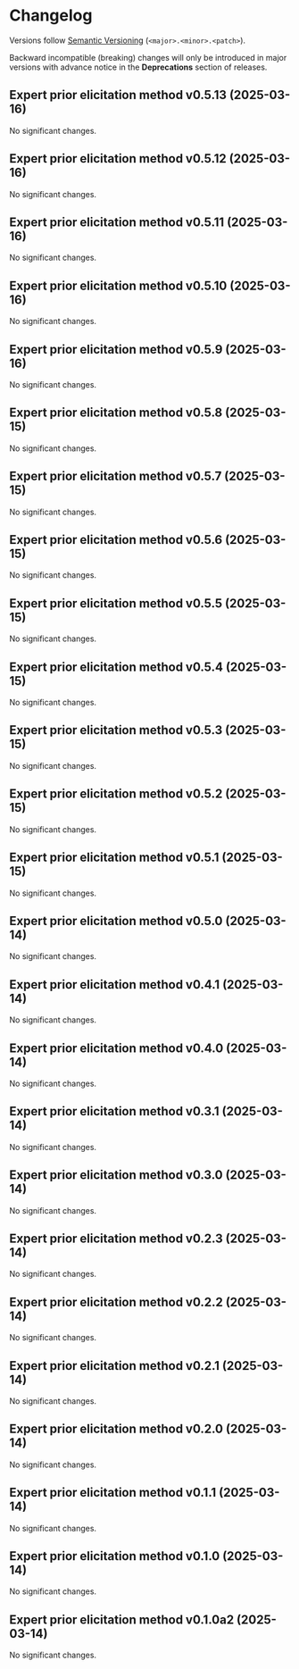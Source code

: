 # Changelog

Versions follow [Semantic Versioning](https://semver.org/) (`<major>.<minor>.<patch>`).

Backward incompatible (breaking) changes will only be introduced in major versions
with advance notice in the **Deprecations** section of releases.

<!--
You should *NOT* be adding new changelog entries to this file,
this file is managed by towncrier.
See `changelog/README.md`.

You *may* edit previous changelogs to fix problems like typo corrections or such.
To add a new changelog entry, please see
`changelog/README.md`
and https://pip.pypa.io/en/latest/development/contributing/#news-entries,
noting that we use the `changelog` directory instead of news,
markdown instead of restructured text and use slightly different categories
from the examples given in that link.
-->

<!-- towncrier release notes start -->

## Expert prior elicitation method v0.5.13 (2025-03-16)

No significant changes.


## Expert prior elicitation method v0.5.12 (2025-03-16)

No significant changes.


## Expert prior elicitation method v0.5.11 (2025-03-16)

No significant changes.


## Expert prior elicitation method v0.5.10 (2025-03-16)

No significant changes.


## Expert prior elicitation method v0.5.9 (2025-03-16)

No significant changes.


## Expert prior elicitation method v0.5.8 (2025-03-15)

No significant changes.


## Expert prior elicitation method v0.5.7 (2025-03-15)

No significant changes.


## Expert prior elicitation method v0.5.6 (2025-03-15)

No significant changes.


## Expert prior elicitation method v0.5.5 (2025-03-15)

No significant changes.


## Expert prior elicitation method v0.5.4 (2025-03-15)

No significant changes.


## Expert prior elicitation method v0.5.3 (2025-03-15)

No significant changes.


## Expert prior elicitation method v0.5.2 (2025-03-15)

No significant changes.


## Expert prior elicitation method v0.5.1 (2025-03-15)

No significant changes.


## Expert prior elicitation method v0.5.0 (2025-03-14)

No significant changes.


## Expert prior elicitation method v0.4.1 (2025-03-14)

No significant changes.


## Expert prior elicitation method v0.4.0 (2025-03-14)

No significant changes.


## Expert prior elicitation method v0.3.1 (2025-03-14)

No significant changes.


## Expert prior elicitation method v0.3.0 (2025-03-14)

No significant changes.


## Expert prior elicitation method v0.2.3 (2025-03-14)

No significant changes.


## Expert prior elicitation method v0.2.2 (2025-03-14)

No significant changes.


## Expert prior elicitation method v0.2.1 (2025-03-14)

No significant changes.


## Expert prior elicitation method v0.2.0 (2025-03-14)

No significant changes.


## Expert prior elicitation method v0.1.1 (2025-03-14)

No significant changes.


## Expert prior elicitation method v0.1.0 (2025-03-14)

No significant changes.


## Expert prior elicitation method v0.1.0a2 (2025-03-14)

No significant changes.
